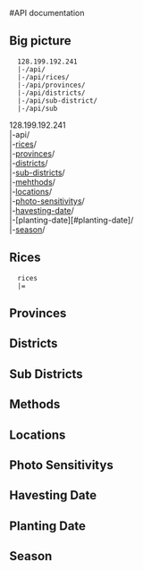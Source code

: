 #API documentation

## Big picture
 ```
   128.199.192.241
   |-/api/
   |-/api/rices/
   |-/api/provinces/
   |-/api/districts/
   |-/api/sub-district/
   |-/api/sub
 ```
  128.199.192.241 <br>
  |-api/ <br>
  |-[rices](#rices)/ <br>
  |-[provinces](#provinces)/ <br>
  |-[districts](#districts)/ <br>
  |-[sub-districts](#sub-districts)/ <br>
  |-[mehthods](#methods)/ <br>
  |-[locations](locations)/ <br>
  |-[photo-sensitivitys](#photo-sensitivitys)/ <br>
  |-[havesting-date](#havesting-date)/ <br>
  |-[planting-date][#planting-date]/ <br>
  |-[season](#season)/ <br>


## Rices
  ```
    rices
    |=
  ```
## Provinces
## Districts
## Sub Districts
## Methods
## Locations
## Photo Sensitivitys
## Havesting Date
## Planting Date
## Season

